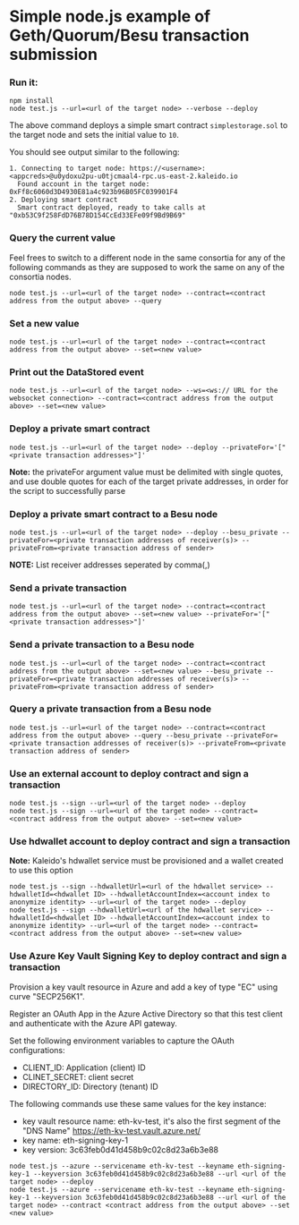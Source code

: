 # Simple node.js example of Geth/Quorum/Besu transaction submission

### Run it:
```
npm install
node test.js --url=<url of the target node> --verbose --deploy
```

The above command deploys a simple smart contract `simplestorage.sol` to the target node and sets the initial value to `10`.

You should see output similar to the following:
```
1. Connecting to target node: https://<username>:<appcreds>@u0ydoxu2pu-u0tjcmaal4-rpc.us-east-2.kaleido.io
  Found account in the target node: 0xFf8c6060d3D4930E81a4c923b96B05FC039901F4
2. Deploying smart contract
  Smart contract deployed, ready to take calls at "0xb53C9f258FdD76B78D154CcEd33EFe09f9Bd9B69"
```

### Query the current value
Feel frees to switch to a different node in the same consortia for any of the following commands as they are supposed to work the same on any of the consortia nodes.

```
node test.js --url=<url of the target node> --contract=<contract address from the output above> --query
```

### Set a new value
```
node test.js --url=<url of the target node> --contract=<contract address from the output above> --set=<new value>
```

### Print out the DataStored event
```
node test.js --url=<url of the target node> --ws=<ws:// URL for the websocket connection> --contract=<contract address from the output above> --set=<new value>
```

### Deploy a private smart contract
```
node test.js --url=<url of the target node> --deploy --privateFor='["<private transaction addresses>"]'
```
**Note:** the privateFor argument value must be delimited with single quotes, and use double quotes for each of the target private addresses, in order for the script to successfully parse

### Deploy a private smart contract to a Besu node
```
node test.js --url=<url of the target node> --deploy --besu_private --privateFor=<private transaction addresses of receiver(s)> --privateFrom=<private transaction address of sender>
```
**NOTE:** List receiver addresses seperated by comma(,)

### Send a private transaction
```
node test.js --url=<url of the target node> --contract=<contract address from the output above> --set=<new value> --privateFor='["<private transaction addresses>"]'
```

### Send a private transaction to a Besu node
```
node test.js --url=<url of the target node> --contract=<contract address from the output above> --set=<new value> --besu_private --privateFor=<private transaction addresses of receiver(s)> --privateFrom=<private transaction address of sender>
```

### Query a private transaction from a Besu node
```
node test.js --url=<url of the target node> --contract=<contract address from the output above> --query --besu_private --privateFor=<private transaction addresses of receiver(s)> --privateFrom=<private transaction address of sender>
```

### Use an external account to deploy contract and sign a transaction
```
node test.js --sign --url=<url of the target node> --deploy
node test.js --sign --url=<url of the target node> --contract=<contract address from the output above> --set=<new value>
```

### Use hdwallet account to deploy contract and sign a transaction

**Note:** Kaleido's hdwallet service must be provisioned and a wallet created to use this option

```
node test.js --sign --hdwalletUrl=<url of the hdwallet service> --hdwalletId=<hdwallet ID> --hdwalletAccountIndex=<account index to anonymize identity> --url=<url of the target node> --deploy
node test.js --sign --hdwalletUrl=<url of the hdwallet service> --hdwalletId=<hdwallet ID> --hdwalletAccountIndex=<account index to anonymize identity> --url=<url of the target node> --contract=<contract address from the output above> --set=<new value>
```

### Use Azure Key Vault Signing Key to deploy contract and sign a transaction

Provision a key vault resource in Azure and add a key of type "EC" using curve "SECP256K1".

Register an OAuth App in the Azure Active Directory so that this test client and authenticate with the Azure API gateway.

Set the following environment variables to capture the OAuth configurations:
* CLIENT_ID: Application (client) ID
* CLINET_SECRET: client secret
* DIRECTORY_ID: Directory (tenant) ID

The following commands use these same values for the key instance:
* key vault resource name: eth-kv-test, it's also the first segment of the "DNS Name" https://eth-kv-test.vault.azure.net/
* key name: eth-signing-key-1
* key version: 3c63feb0d41d458b9c02c8d23a6b3e88

```
node test.js --azure --servicename eth-kv-test --keyname eth-signing-key-1 --keyversion 3c63feb0d41d458b9c02c8d23a6b3e88 --url <url of the target node> --deploy
node test.js --azure --servicename eth-kv-test --keyname eth-signing-key-1 --keyversion 3c63feb0d41d458b9c02c8d23a6b3e88 --url <url of the target node> --contract <contract address from the output above> --set <new value>
```

